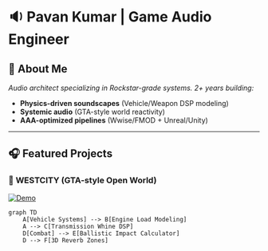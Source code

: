 # 🔉 Pavan Kumar | Game Audio Engineer  

## 🚀 **About Me**  
*Audio architect specializing in Rockstar-grade systems. 2+ years building:*
- **Physics-driven soundscapes** (Vehicle/Weapon DSP modeling)
- **Systemic audio** (GTA-style world reactivity)
- **AAA-optimized pipelines** (Wwise/FMOD + Unreal/Unity)

---

## 🎧 **Featured Projects**

### 🔫 **WESTCITY** (GTA-style Open World)  
[![Demo](https://img.shields.io/badge/PLAY_SAMPLES-FF3300?style=for-the-badge&logo=soundcloud)](https://on.soundcloud.com/CcABlPwoHdFy8cLRi2)  

```mermaid
graph TD
    A[Vehicle Systems] --> B[Engine Load Modeling]
    A --> C[Transmission Whine DSP]
    D[Combat] --> E[Ballistic Impact Calculator]
    D --> F[3D Reverb Zones]
